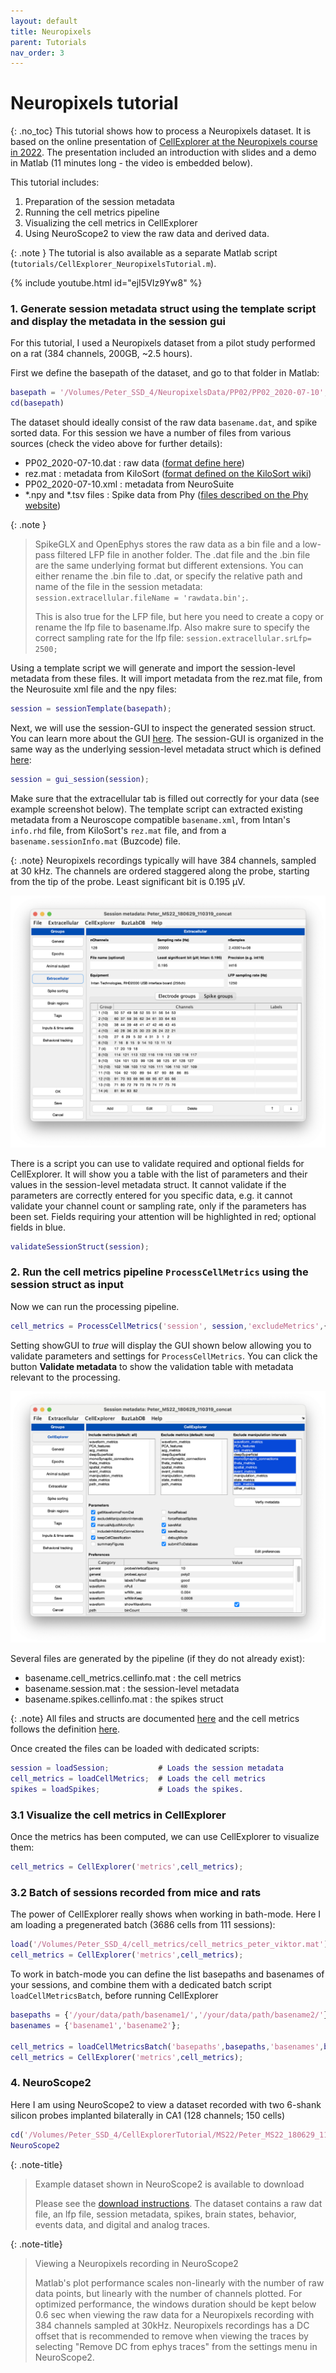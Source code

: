 ```yaml
---
layout: default
title: Neuropixels
parent: Tutorials
nav_order: 3
---
```

# Neuropixels tutorial
{: .no_toc}
This tutorial shows how to process a Neuropixels dataset. It is based on the online presentation of [CellExplorer at the Neuropixels course in 2022](https://www.youtube.com/watch?v=ejI5VIz9Yw8). The presentation included an introduction with slides and a demo in Matlab (11 minutes long - the video is embedded below). 

This tutorial includes:
1. Preparation of the session metadata
2. Running the cell metrics pipeline
3. Visualizing the cell metrics in CellExplorer
4. Using NeuroScope2 to view the raw data and derived data.

{: .note }
The tutorial is also available as a separate Matlab script (`tutorials/CellExplorer_NeuropixelsTutorial.m`).

{% include youtube.html id="ejI5VIz9Yw8" %}

### 1. Generate session metadata struct using the template script and display the metadata in the session gui
For this tutorial, I used a Neuropixels dataset from a pilot study performed on a rat (384 channels, 200GB, ~2.5 hours). 

First we define the basepath of the dataset, and go to that folder in Matlab:
```m
basepath = '/Volumes/Peter_SSD_4/NeuropixelsData/PP02/PP02_2020-07-10';
cd(basepath)
```

The dataset should ideally consist of the raw data `basename.dat`, and spike sorted data. For this session we have a number of files from various sources (check the video above for further details):

- PP02_2020-07-10.dat       : raw data ([format define here](https://cellexplorer.org/datastructure/data-structure-and-format/#raw-data-file-format))
- rez.mat                   : metadata from KiloSort ([format defined on the KiloSort wiki](https://github.com/MouseLand/Kilosort/wiki/7.-Output-variables))
- PP02_2020-07-10.xml       : metadata from NeuroSuite 
- \*.npy and \*.tsv files : Spike data from Phy ([files described on the Phy website](https://phy.readthedocs.io/en/latest/terminology/))

{: .note }
> SpikeGLX and OpenEphys stores the raw data as a bin file and a low-pass filtered LFP file in another folder. The .dat file and the .bin file are the same underlying format but different extensions. You can either rename the .bin file to .dat, or specify the relative path and name of the file in the session metadata: `session.extracellular.fileName = 'rawdata.bin';`.
> 
> This is also true for the LFP file, but here you need to create a copy or rename the lfp file to basename.lfp. Also makre sure to specify the correct sampling rate for the lfp file: `session.extracellular.srLfp= 2500;`

Using a template script we will generate and import the session-level metadata from these files. It will import metadata from the rez.mat file, from the Neurosuite xml file and the npy files:
```m
session = sessionTemplate(basepath);
```

Next, we will use the session-GUI to inspect the generated session struct. You can learn more about the GUI [here](https://cellexplorer.org/interface/gui_session/). The session-GUI is organized in the same way as the underlying session-level metadata struct which is defined [here](https://cellexplorer.org/datastructure/data-structure-and-format/#session-metadata):
```m
session = gui_session(session);
```

Make sure that the extracellular tab is filled out correctly for your data (see example screenshot below). The template script can extracted existing metadata from a Neuroscope compatible `basename.xml`, from Intan's `info.rhd` file, from KiloSort's `rez.mat` file, and from a `basename.sessionInfo.mat` (Buzcode) file.

{: .note}
Neuropixels recordings typically will have 384 channels, sampled at 30 kHz. The channels are ordered staggered along the probe, starting from the tip of the probe. Least significant bit is 0.195 µV. 

![ProcessCellMetrics_gui](https://raw.githubusercontent.com/petersenpeter/common_resources/main/images/gui_session_extracellular.png)

There is a script you can use to validate required and optional fields for CellExplorer. It will show you a table with the list of parameters and their values in the session-level metadata struct. It cannot validate if the parameters are correctly entered for you specific data, e.g. it cannot validate your channel count or sampling rate, only if the parameters has been set. Fields requiring your attention will be highlighted in red; optional fields in blue.
```m
validateSessionStruct(session);
```

### 2. Run the cell metrics pipeline `ProcessCellMetrics` using the session struct as input
Now we can run the processing pipeline. 

```m
cell_metrics = ProcessCellMetrics('session', session,'excludeMetrics',{'monoSynaptic_connections'},'showWaveforms',false,'sessionSummaryFigure',false,'showGUI',true);
```

Setting showGUI to *true* will display the GUI shown below allowing you to validate parameters and settings for `ProcessCellMetrics`. You can click the button __Validate metadata__ to show the validation table with metadata relevant to the processing. 

![ProcessCellMetrics_gui](https://raw.githubusercontent.com/petersenpeter/common_resources/main/images/gui_session_ProcessCellMetrics.png)


Several files are generated by the pipeline (if they do not already exist):
- basename.cell_metrics.cellinfo.mat    : the cell metrics
- basename.session.mat                  : the session-level metadata
- basename.spikes.cellinfo.mat          : the spikes struct

{: .note}
All files and structs are documented [here](https://cellexplorer.org/datastructure/data-structure-and-format/) and the cell metrics follows the definition [here](https://cellexplorer.org/datastructure/standard-cell-metrics/).

Once created the files can be loaded with dedicated scripts:
```m
session = loadSession;           # Loads the session metadata
cell_metrics = loadCellMetrics;  # Loads the cell metrics
spikes = loadSpikes;             # Loads the spikes.
```

### 3.1 Visualize the cell metrics in CellExplorer
Once the metrics has been computed, we can use CellExplorer to visualize them:
```m
cell_metrics = CellExplorer('metrics',cell_metrics);
```

### 3.2 Batch of sessions recorded from mice and rats 
The power of CellExplorer really shows when working in bath-mode. Here I am loading a pregenerated batch (3686 cells from 111 sessions):

```m
load('/Volumes/Peter_SSD_4/cell_metrics/cell_metrics_peter_viktor.mat');
cell_metrics = CellExplorer('metrics',cell_metrics);
```

To work in batch-mode you can define the list basepaths and basenames of your sessions, and combine them with a dedicated batch script `loadCellMetricsBatch`, before running CellExplorer

```m
basepaths = {'/your/data/path/basename1/','/your/data/path/basename2/'};
basenames = {'basename1','basename2'};

cell_metrics = loadCellMetricsBatch('basepaths',basepaths,'basenames',basenames);
cell_metrics = CellExplorer('metrics',cell_metrics);
```

### 4. NeuroScope2
Here I am using NeuroScope2 to view a dataset recorded with two 6-shank silicon probes implanted bilaterally in CA1 (128 channels; 150 cells)

```m
cd('/Volumes/Peter_SSD_4/CellExplorerTutorial/MS22/Peter_MS22_180629_110319_concat');
NeuroScope2
```

{: .note-title}
> Example dataset shown in NeuroScope2 is available to download
> 
> Please see the [download instructions](https://cellexplorer.org/datastructure/data-structure-and-format/#example-dataset). The dataset contains a raw dat file, an lfp file, session metadata, spikes, brain states, behavior, events data, and digital and analog traces.

{: .note-title}
> Viewing a Neuropixels recording in NeuroScope2
> 
> Matlab's plot performance scales non-linearly with the number of raw data points, but linearly with the number of channels plotted. For optimized performance, the windows duration should be kept below 0.6 sec when viewing the raw data for a Neuropixels recording with 384 channels sampled at 30kHz.
> Neuropixels recordings has a DC offset that is recommended to remove when viewing the traces by selecting "Remove DC from ephys traces" from the settings menu in NeuroScope2.
